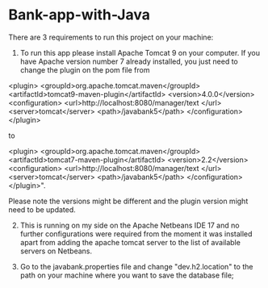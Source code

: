 # Bank-app-with-Java
There are 3 requirements to run this project on your machine:

1. To run this app please install Apache Tomcat 9 on your computer. If you have Apache version number 7 already installed, you just need to change the plugin on the pom file from 

\<plugin>
                \<groupId>org.apache.tomcat.maven\</groupId>
                \<artifactId>tomcat9-maven-plugin\</artifactId>
                \<version>4.0.0\</version>
                \<configuration>
                    \<url>http://localhost:8080/manager/text \</url>
                    \<server>tomcat\</server>
                    \<path>/javabank5\</path>
                \</configuration>
            \</plugin>

to 

\<plugin>
                \<groupId>org.apache.tomcat.maven\</groupId>
                \<artifactId>tomcat7-maven-plugin\</artifactId>
                \<version>2.2\</version>
                \<configuration>
                    \<url>http://localhost:8080/manager/text \</url>
                    \<server>tomcat\</server>
                    \<path>/javabank5\</path>
                \</configuration>
            \</plugin>". 

Please note the versions might be different and the plugin version might need to be updated. 

2. This is running on my side on the Apache Netbeans IDE 17 and no further configurations were required from the moment it was installed apart from adding the apache tomcat server to the list of available servers on Netbeans. 

3. Go to the javabank.properties file and change "dev.h2.location" to the path on your machine where you want to save the database file;

